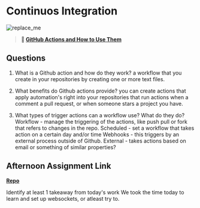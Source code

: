 # Continuos Integration

![replace_me](https://codeworks.blob.core.windows.net/public/assets/img/illustrations/placeholder.svg)

> **📖 [GitHub Actions and How to Use Them](https://codeworksacademy.com/fs-student-guide/resources/wk8-9/05-Github-Actions)**

## Questions

1. What is a Github action and how do they work?
    a workflow that you create in your repositories by creating one or more text files.

2. What benefits do Github actions provide?
    you can create actions that apply automation's right into your repositories that run actions when a comment a pull request, or when someone stars a project you have.

3. What types of trigger actions can a workflow use? What do they do?
    Workflow - manage the triggering of the actions, like push pull or fork that refers to changes in the repo.
    Scheduled - set a workflow that takes action on a certain day and/or time
    Webhooks - this triggers by an external process outside of Github.
    External - takes actions based on email or something of similar properties?

## Afternoon Assignment Link

**[Repo](https://github.com/KendallPowell/MovieKnight)**

Identify at least 1 takeaway from today's work
    We took the time today to learn and set up websockets, or atleast try to.
